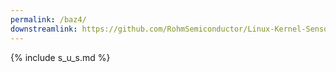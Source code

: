 ```yaml
---
permalink: /baz4/
downstreamlink: https://github.com/RohmSemiconductor/Linux-Kernel-Sensor-Drivers/tree/kx134-1211-on-iio
---
```


{% include s_u_s.md %}
